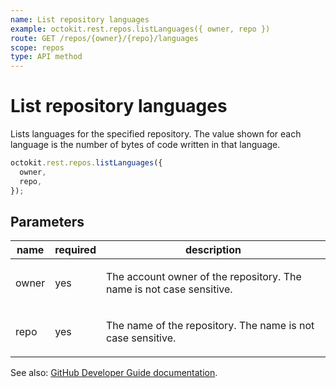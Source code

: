```yaml
---
name: List repository languages
example: octokit.rest.repos.listLanguages({ owner, repo })
route: GET /repos/{owner}/{repo}/languages
scope: repos
type: API method
---
```


# List repository languages

Lists languages for the specified repository. The value shown for each language is the number of bytes of code written in that language.

```js
octokit.rest.repos.listLanguages({
  owner,
  repo,
});
```

## Parameters

<table>
  <thead>
    <tr>
      <th>name</th>
      <th>required</th>
      <th>description</th>
    </tr>
  </thead>
  <tbody>
    <tr><td>owner</td><td>yes</td><td>

The account owner of the repository. The name is not case sensitive.

</td></tr>
<tr><td>repo</td><td>yes</td><td>

The name of the repository. The name is not case sensitive.

</td></tr>
  </tbody>
</table>

See also: [GitHub Developer Guide documentation](https://docs.github.com/rest/reference/repos#list-repository-languages).
